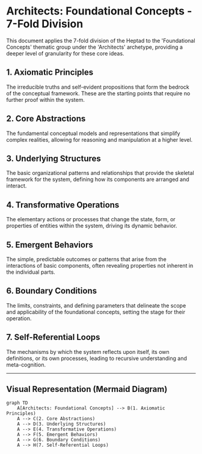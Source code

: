 # Architects: Foundational Concepts - 7-Fold Division

This document applies the 7-fold division of the Heptad to the 'Foundational Concepts' thematic group under the 'Architects' archetype, providing a deeper level of granularity for these core ideas.

## 1. Axiomatic Principles

The irreducible truths and self-evident propositions that form the bedrock of the conceptual framework. These are the starting points that require no further proof within the system.

## 2. Core Abstractions

The fundamental conceptual models and representations that simplify complex realities, allowing for reasoning and manipulation at a higher level.

## 3. Underlying Structures

The basic organizational patterns and relationships that provide the skeletal framework for the system, defining how its components are arranged and interact.

## 4. Transformative Operations

The elementary actions or processes that change the state, form, or properties of entities within the system, driving its dynamic behavior.

## 5. Emergent Behaviors

The simple, predictable outcomes or patterns that arise from the interactions of basic components, often revealing properties not inherent in the individual parts.

## 6. Boundary Conditions

The limits, constraints, and defining parameters that delineate the scope and applicability of the foundational concepts, setting the stage for their operation.

## 7. Self-Referential Loops

The mechanisms by which the system reflects upon itself, its own definitions, or its own processes, leading to recursive understanding and meta-cognition.

---

## Visual Representation (Mermaid Diagram)

```mermaid
graph TD
    A[Architects: Foundational Concepts] --> B(1. Axiomatic Principles)
    A --> C(2. Core Abstractions)
    A --> D(3. Underlying Structures)
    A --> E(4. Transformative Operations)
    A --> F(5. Emergent Behaviors)
    A --> G(6. Boundary Conditions)
    A --> H(7. Self-Referential Loops)
```
